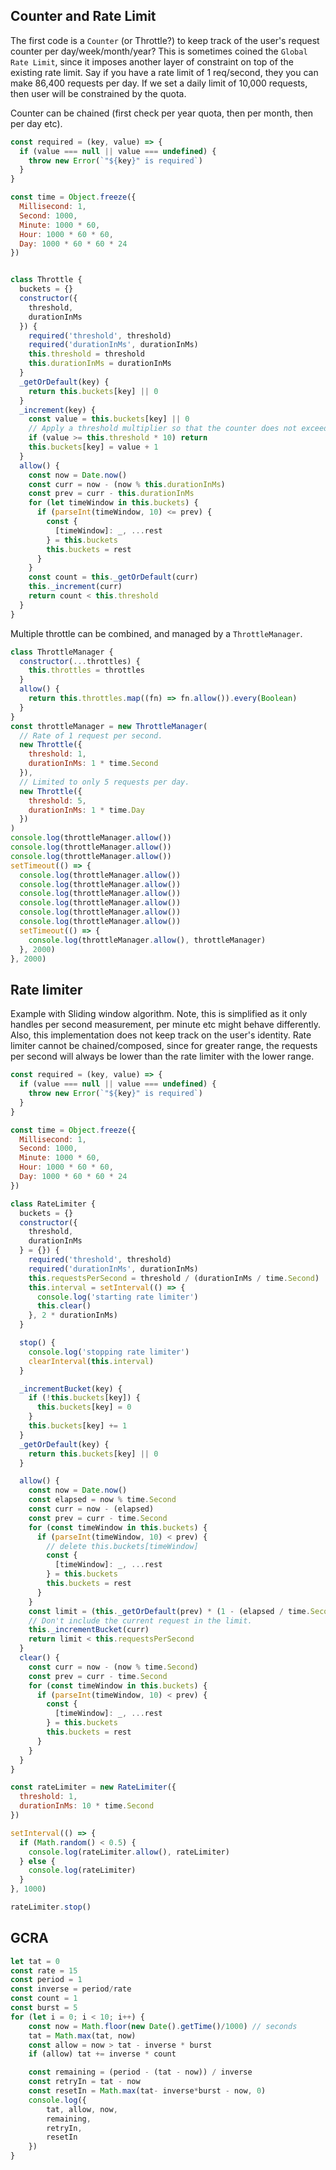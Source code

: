 ## Counter and Rate Limit

The first code is a `Counter` (or Throttle?) to keep track of the user's request counter per day/week/month/year? This is sometimes coined the `Global Rate Limit`, since it imposes another layer of constraint on top of the existing rate limit. Say if you have a rate limit of 1 req/second, they you can make 86,400 requests per day. If we set a daily limit of 10,000 requests, then user will be constrained by the quota.


Counter can be chained (first check per year quota, then per month, then per day etc).
```js
const required = (key, value) => {
  if (value === null || value === undefined) {
    throw new Error(`"${key}" is required`)
  }
}

const time = Object.freeze({
  Millisecond: 1,
  Second: 1000,
  Minute: 1000 * 60,
  Hour: 1000 * 60 * 60,
  Day: 1000 * 60 * 60 * 24
})


class Throttle {
  buckets = {}
  constructor({
    threshold,
    durationInMs
  }) {
    required('threshold', threshold)
    required('durationInMs', durationInMs)
    this.threshold = threshold
    this.durationInMs = durationInMs
  }
  _getOrDefault(key) {
    return this.buckets[key] || 0
  }
  _increment(key) {
    const value = this.buckets[key] || 0
    // Apply a threshold multiplier so that the counter does not exceed the limit.
    if (value >= this.threshold * 10) return
    this.buckets[key] = value + 1
  }
  allow() {
    const now = Date.now()
    const curr = now - (now % this.durationInMs)
    const prev = curr - this.durationInMs
    for (let timeWindow in this.buckets) {
      if (parseInt(timeWindow, 10) <= prev) {
        const {
          [timeWindow]: _, ...rest
        } = this.buckets
        this.buckets = rest
      }
    }
    const count = this._getOrDefault(curr)
    this._increment(curr)
    return count < this.threshold
  }
}
```

Multiple throttle can be combined, and managed by a `ThrottleManager`. 
```js
class ThrottleManager {
  constructor(...throttles) {
    this.throttles = throttles
  }
  allow() {
    return this.throttles.map((fn) => fn.allow()).every(Boolean)
  }
}
const throttleManager = new ThrottleManager(
  // Rate of 1 request per second.
  new Throttle({
    threshold: 1,
    durationInMs: 1 * time.Second
  }), 
  // Limited to only 5 requests per day.
  new Throttle({
    threshold: 5,
    durationInMs: 1 * time.Day
  })
)
console.log(throttleManager.allow())
console.log(throttleManager.allow())
console.log(throttleManager.allow())
setTimeout(() => {
  console.log(throttleManager.allow())
  console.log(throttleManager.allow())
  console.log(throttleManager.allow())
  console.log(throttleManager.allow())
  console.log(throttleManager.allow())
  console.log(throttleManager.allow())
  setTimeout(() => {
    console.log(throttleManager.allow(), throttleManager)
  }, 2000)
}, 2000)
```

## Rate limiter 

Example with Sliding window algorithm. Note, this is simplified as it only handles per second measurement, per minute etc might behave differently. Also, this implementation does not keep track on the user's identity. Rate limiter cannot be chained/composed, since for greater range, the requests per second will always be lower than the rate limiter with the lower range.

```js
const required = (key, value) => {
  if (value === null || value === undefined) {
    throw new Error(`"${key}" is required`)
  }
}

const time = Object.freeze({
  Millisecond: 1,
  Second: 1000,
  Minute: 1000 * 60,
  Hour: 1000 * 60 * 60,
  Day: 1000 * 60 * 60 * 24
})

class RateLimiter {
  buckets = {}
  constructor({
    threshold,
    durationInMs
  } = {}) {
    required('threshold', threshold)
    required('durationInMs', durationInMs)
    this.requestsPerSecond = threshold / (durationInMs / time.Second)
    this.interval = setInterval(() => {
      console.log('starting rate limiter')
      this.clear()
    }, 2 * durationInMs)
  }

  stop() {
    console.log('stopping rate limiter')
    clearInterval(this.interval)
  }

  _incrementBucket(key) {
    if (!this.buckets[key]) {
      this.buckets[key] = 0
    }
    this.buckets[key] += 1
  }
  _getOrDefault(key) {
    return this.buckets[key] || 0
  }

  allow() {
    const now = Date.now()
    const elapsed = now % time.Second
    const curr = now - (elapsed)
    const prev = curr - time.Second
    for (const timeWindow in this.buckets) {
      if (parseInt(timeWindow, 10) < prev) {
        // delete this.buckets[timeWindow]
        const {
          [timeWindow]: _, ...rest
        } = this.buckets
        this.buckets = rest
      }
    }
    const limit = (this._getOrDefault(prev) * (1 - (elapsed / time.Second))) + this._getOrDefault(curr)
    // Don't include the current request in the limit.
    this._incrementBucket(curr)
    return limit < this.requestsPerSecond
  }
  clear() {
    const curr = now - (now % time.Second)
    const prev = curr - time.Second
    for (const timeWindow in this.buckets) {
      if (parseInt(timeWindow, 10) < prev) {
        const {
          [timeWindow]: _, ...rest
        } = this.buckets
        this.buckets = rest
      }
    }
  }
}

const rateLimiter = new RateLimiter({
  threshold: 1,
  durationInMs: 10 * time.Second
})

setInterval(() => {
  if (Math.random() < 0.5) {
    console.log(rateLimiter.allow(), rateLimiter)
  } else {
    console.log(rateLimiter)
  }
}, 1000)

rateLimiter.stop()
```

## GCRA

```js
let tat = 0
const rate = 15
const period = 1
const inverse = period/rate
const count = 1
const burst = 5
for (let i = 0; i < 10; i++) {
    const now = Math.floor(new Date().getTime()/1000) // seconds
    tat = Math.max(tat, now)
    const allow = now > tat - inverse * burst
    if (allow) tat += inverse * count

    const remaining = (period - (tat - now)) / inverse 
    const retryIn = tat - now
    const resetIn = Math.max(tat- inverse*burst - now, 0)
    console.log({
        tat, allow, now,
        remaining,
        retryIn,
        resetIn
    })
}
```

